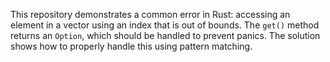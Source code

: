 This repository demonstrates a common error in Rust: accessing an element in a vector using an index that is out of bounds.  The `get()` method returns an `Option`, which should be handled to prevent panics.  The solution shows how to properly handle this using pattern matching.
